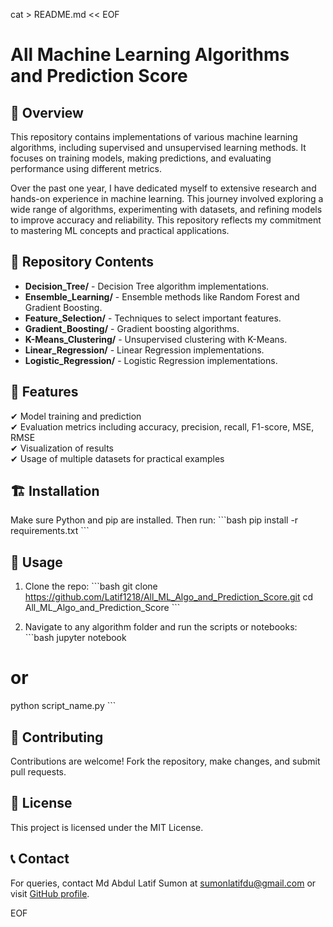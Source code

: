 cat > README.md << EOF
# All Machine Learning Algorithms and Prediction Score

## 📌 Overview
This repository contains implementations of various machine learning algorithms, including supervised and unsupervised learning methods. It focuses on training models, making predictions, and evaluating performance using different metrics.

Over the past one year, I have dedicated myself to extensive research and hands-on experience in machine learning. This journey involved exploring a wide range of algorithms, experimenting with datasets, and refining models to improve accuracy and reliability. This repository reflects my commitment to mastering ML concepts and practical applications.

## 📂 Repository Contents
- **Decision_Tree/** - Decision Tree algorithm implementations.
- **Ensemble_Learning/** - Ensemble methods like Random Forest and Gradient Boosting.
- **Feature_Selection/** - Techniques to select important features.
- **Gradient_Boosting/** - Gradient boosting algorithms.
- **K-Means_Clustering/** - Unsupervised clustering with K-Means.
- **Linear_Regression/** - Linear Regression implementations.
- **Logistic_Regression/** - Logistic Regression implementations.

## 🚀 Features
✔ Model training and prediction  
✔ Evaluation metrics including accuracy, precision, recall, F1-score, MSE, RMSE  
✔ Visualization of results  
✔ Usage of multiple datasets for practical examples  

## 🏗 Installation
Make sure Python and pip are installed. Then run:
\`\`\`bash
pip install -r requirements.txt
\`\`\`

## 📜 Usage
1. Clone the repo:
\`\`\`bash
git clone https://github.com/Latif1218/All_ML_Algo_and_Prediction_Score.git
cd All_ML_Algo_and_Prediction_Score
\`\`\`

2. Navigate to any algorithm folder and run the scripts or notebooks:
\`\`\`bash
jupyter notebook
# or
python script_name.py
\`\`\`

## 🤝 Contributing
Contributions are welcome! Fork the repository, make changes, and submit pull requests.

## 📄 License
This project is licensed under the MIT License.

## 📞 Contact
For queries, contact Md Abdul Latif Sumon at sumonlatifdu@gmail.com or visit [GitHub profile](https://github.com/Latif1218).

EOF
